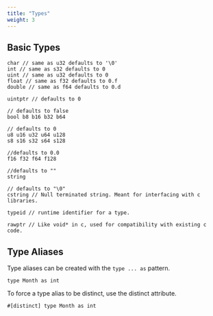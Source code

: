 ```yaml
---
title: "Types"
weight: 3
---
```


## Basic Types

```nifty
char // same as u32 defaults to '\0'
int // same as s32 defaults to 0
uint // same as u32 defaults to 0
float // same as f32 defaults to 0.f
double // same as f64 defaults to 0.d

uintptr // defaults to 0

// defaults to false
bool b8 b16 b32 b64

// defaults to 0
u8 u16 u32 u64 u128
s8 s16 s32 s64 s128

//defaults to 0.0
f16 f32 f64 f128

//defaults to ""
string

// defaults to "\0"
cstring // Null terminated string. Meant for interfacing with c libraries.

typeid // runtime identifier for a type.

rawptr // Like void* in c, used for compatibility with existing c code.
```

## Type Aliases

Type aliases can be created with the `type ... as` pattern.

```nifty
type Month as int
```

To force a type alias to be distinct, use the distinct attribute.

```nifty
#[distinct] type Month as int
```
